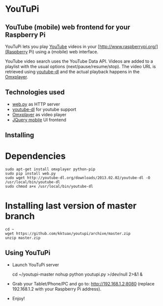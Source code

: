 YouTuPi
=======

YouTube (mobile) web frontend for your Raspberry Pi
---------------------------------------------------

YouTuPi lets you play [YouTube](http://www.youtube.com/) videos in your [http://www.raspberrypi.org/](Raspberry Pi) using a (mobile) web interface. 

YouTube video search uses the YouTube Data API. Videos are added to a playlist with the usual options (next/pause/resume/stop). The video URL is retrieved using [youtube-dl](http://rg3.github.com/youtube-dl/) and the actual playback happens in the [Omxplayer](https://github.com/huceke/omxplayer).

Technologies used
-----------------

 * [web.py](http://webpy.org/) as HTTP server 
 * [youtube-dl](http://rg3.github.com/youtube-dl/) for youtube support  
 * [Omxplayer](https://github.com/huceke/omxplayer) as video player
 * [JQuery mobile](http://jquerymobile.com) UI frontend

Installing
----------

# Dependencies

    sudo apt-get install omxplayer python-pip
    sudo pip install web.py
    sudo wget http://youtube-dl.org/downloads/2013.02.02/youtube-dl -O /usr/local/bin/youtube-dl
    sudo chmod a+x /usr/local/bin/youtube-dl

# Installing last version of master branch

    cd ~
    wget https://github.com/kktuax/youtupi/archive/master.zip
    unzip master.zip

Using YouTuPi
-------------

 * Launch YouTuPi server

    cd ~/youtupi-master
    nohup python youtupi.py >/dev/null 2>&1 &

 * Grab your Tablet/Phone/PC and go to: http://192.168.1.2:8080 (replace 192.168.1.2 with your Raspberry Pi address).
 * Enjoy!
